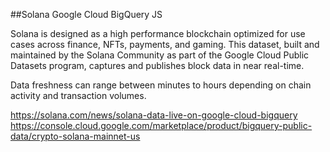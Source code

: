 ##Solana Google Cloud BigQuery JS

Solana is designed as a high performance blockchain optimized for use cases across finance, NFTs, payments, and gaming. This dataset, built and maintained by the Solana Community as part of the Google Cloud Public Datasets program, captures and publishes block data in near real-time.

Data freshness can range between minutes to hours depending on chain activity and transaction volumes.

https://solana.com/news/solana-data-live-on-google-cloud-bigquery
https://console.cloud.google.com/marketplace/product/bigquery-public-data/crypto-solana-mainnet-us
